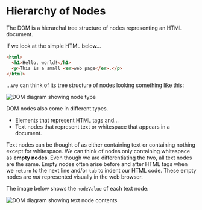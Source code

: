 # Hierarchy of Nodes

The DOM is a hierarchal tree structure of nodes representing an HTML document.

If we look at the simple HTML below...

```html
<html>
  <h1>Hello, world!</h1>
  <p>This is a small <em>web page</em>.</p>
</html>
```

...we can think of its tree structure of nodes looking something like this:

![](https://d3905n0khyu9wc.cloudfront.net/images/simple_node_types.png "DOM diagram showing node type")

DOM nodes also come in different types.

- Elements that represent HTML tags and...
- Text nodes that represent text or whitespace that appears in a document.

Text nodes can be thought of as either containing text or containing nothing except for whitespace. We can think of nodes only containing whitespace as **empty nodes**. Even though we are differentiating the two, all text nodes are the same. Empty nodes often arise before and after HTML tags when we `return` to the next line and/or `tab` to indent our HTML code. These empty nodes are _not_ represented visually in the web browser.

The image below shows the `nodeValue` of each text node:

![](https://d3905n0khyu9wc.cloudfront.net/images/text_node_contents/text_node_contents.png@half.png "DOM diagram showing text node contents")
